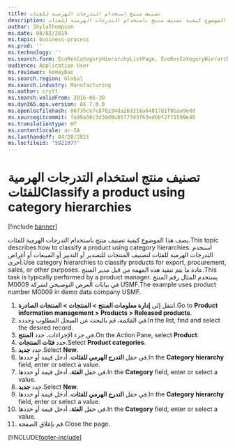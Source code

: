 ```yaml
---
title: تصنيف منتج استخدام التدرجات الهرمية للفئات
description: يصف هذا الموضوع كيفية تصنيف منتج باستخدام التدرجات الهرمية للفئات.
author: ShylaThompson
ms.date: 08/02/2019
ms.topic: business-process
ms.prod: ''
ms.technology: ''
ms.search.form: EcoResCategoryHierarchyListPage, EcoResCategoryHierarchyCreate, EcoResCategory, EcoResCategoryHierarchyRole
audience: Application User
ms.reviewer: kamaybac
ms.search.region: Global
ms.search.industry: Manufacturing
ms.author: crytt
ms.search.validFrom: 2016-06-30
ms.dyn365.ops.version: AX 7.0.0
ms.openlocfilehash: 06735ce7c876234da263316a6481781f8baa9edd
ms.sourcegitcommit: fa99a36c3d30d0c0577fd3f63ed6bf2f71599e40
ms.translationtype: HT
ms.contentlocale: ar-SA
ms.lasthandoff: 04/20/2021
ms.locfileid: "5921077"
---
```

# <a name="classify-a-product-using-category-hierarchies"></a><span data-ttu-id="ce959-103">تصنيف منتج استخدام التدرجات الهرمية للفئات</span><span class="sxs-lookup"><span data-stu-id="ce959-103">Classify a product using category hierarchies</span></span>

[!include [banner](../../includes/banner.md)]

<span data-ttu-id="ce959-104">يصف هذا الموضوع كيفية تصنيف منتج باستخدام التدرجات الهرمية للفئات.</span><span class="sxs-lookup"><span data-stu-id="ce959-104">This topic describes how to classify a product using category hierarchies.</span></span> <span data-ttu-id="ce959-105">استخدم التدرجات الهرمية للفئات لتصنيف المنتجات للتصدير أو التدبير أو المبيعات أو أغراض أخرى.</span><span class="sxs-lookup"><span data-stu-id="ce959-105">Use category hierarchies to classify products for export, procurement, sales, or other purposes.</span></span> <span data-ttu-id="ce959-106">عادة ما يتم تنفيذ هذه المهمة من قبل مدير المنتج.</span><span class="sxs-lookup"><span data-stu-id="ce959-106">This task is typically performed by a product manager.</span></span> <span data-ttu-id="ce959-107">يستخدم المثال رقم المنتج M0009 في بيانات العرض التوضيحي لشركة USMF.‬</span><span class="sxs-lookup"><span data-stu-id="ce959-107">The example uses product number M0009 in demo data company USMF.</span></span>

1. <span data-ttu-id="ce959-108">انتقل إلى **إدارة معلومات المنتج‬ \> المنتجات \> المنتجات الصادرة**.</span><span class="sxs-lookup"><span data-stu-id="ce959-108">Go to **Product information management \> Products \> Released products**.</span></span>
1. <span data-ttu-id="ce959-109">في القائمة، قم بالبحث عن السجل المطلوب وحدده.</span><span class="sxs-lookup"><span data-stu-id="ce959-109">In the list, find and select the desired record.</span></span>
1. <span data-ttu-id="ce959-110">في جزء الإجراءات، حدد **المنتج**.</span><span class="sxs-lookup"><span data-stu-id="ce959-110">On the Action Pane, select **Product**.</span></span>
1. <span data-ttu-id="ce959-111">حدد **فئات المنتجات**.</span><span class="sxs-lookup"><span data-stu-id="ce959-111">Select **Product categories**.</span></span>
1. <span data-ttu-id="ce959-112">حدد **جديد**.</span><span class="sxs-lookup"><span data-stu-id="ce959-112">Select **New**.</span></span>
1. <span data-ttu-id="ce959-113">في حقل **التدرج الهرمي للفئات**، أدخل قيمة أو حددها.</span><span class="sxs-lookup"><span data-stu-id="ce959-113">In the **Category hierarchy** field, enter or select a value.</span></span>
1. <span data-ttu-id="ce959-114">في حقل **الفئة**، أدخل قيمة أو حددها.</span><span class="sxs-lookup"><span data-stu-id="ce959-114">In the **Category** field, enter or select a value.</span></span>
1. <span data-ttu-id="ce959-115">حدد **جديد**.</span><span class="sxs-lookup"><span data-stu-id="ce959-115">Select **New**.</span></span>
1. <span data-ttu-id="ce959-116">في حقل **التدرج الهرمي للفئات**، أدخل قيمة أو حددها.</span><span class="sxs-lookup"><span data-stu-id="ce959-116">In the **Category hierarchy** field, enter or select a value.</span></span>
1. <span data-ttu-id="ce959-117">في حقل **الفئة**، أدخل قيمة أو حددها.</span><span class="sxs-lookup"><span data-stu-id="ce959-117">In the **Category** field, enter or select a value.</span></span>
1. <span data-ttu-id="ce959-118">قم بإغلاق الصفحة.</span><span class="sxs-lookup"><span data-stu-id="ce959-118">Close the page.</span></span>



[!INCLUDE[footer-include](../../../includes/footer-banner.md)]